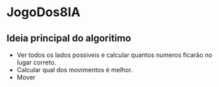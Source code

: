# JogoDos8IA

## Ideia principal do algoritimo

- Ver todos os lados possiveis e calcular quantos numeros ficarão no lugar correto.
- Calcular qual dos movimentos é melhor.
- Mover

